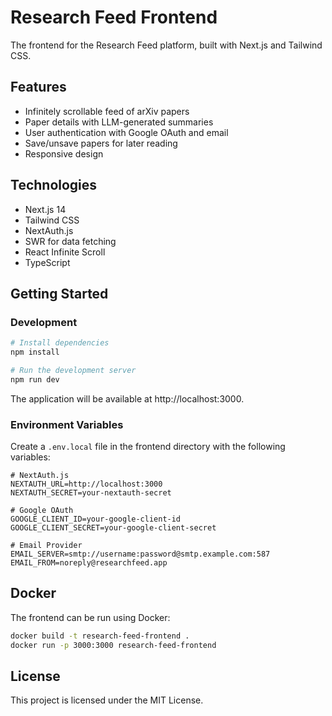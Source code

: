 # Research Feed Frontend

The frontend for the Research Feed platform, built with Next.js and Tailwind CSS.

## Features

- Infinitely scrollable feed of arXiv papers
- Paper details with LLM-generated summaries
- User authentication with Google OAuth and email
- Save/unsave papers for later reading
- Responsive design

## Technologies

- Next.js 14
- Tailwind CSS
- NextAuth.js
- SWR for data fetching
- React Infinite Scroll
- TypeScript

## Getting Started

### Development

```bash
# Install dependencies
npm install

# Run the development server
npm run dev
```

The application will be available at http://localhost:3000.

### Environment Variables

Create a `.env.local` file in the frontend directory with the following variables:

```
# NextAuth.js
NEXTAUTH_URL=http://localhost:3000
NEXTAUTH_SECRET=your-nextauth-secret

# Google OAuth
GOOGLE_CLIENT_ID=your-google-client-id
GOOGLE_CLIENT_SECRET=your-google-client-secret

# Email Provider
EMAIL_SERVER=smtp://username:password@smtp.example.com:587
EMAIL_FROM=noreply@researchfeed.app
```

## Docker

The frontend can be run using Docker:

```bash
docker build -t research-feed-frontend .
docker run -p 3000:3000 research-feed-frontend
```

## License

This project is licensed under the MIT License. 